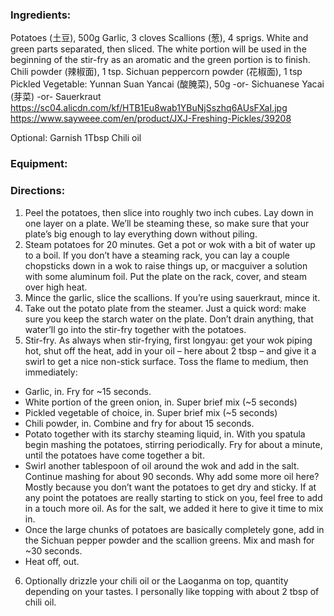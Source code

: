
### Ingredients:
Potatoes (土豆), 500g
Garlic, 3 cloves
Scallions (葱), 4 sprigs. White and green parts separated, then sliced. The white portion will be used in the beginning of the stir-fry as an aromatic and the green portion is to finish.
Chili powder (辣椒面), 1 tsp.
Sichuan peppercorn powder (花椒面), 1 tsp
Pickled Vegetable: Yunnan Suan Yancai (酸腌菜), 50g -or- Sichuanese Yacai (芽菜) -or- Sauerkraut
https://sc04.alicdn.com/kf/HTB1Eu8wab1YBuNjSszhq6AUsFXaI.jpg
https://www.sayweee.com/en/product/JXJ-Freshing-Pickles/39208

Optional: Garnish 1Tbsp Chili oil


### Equipment:

### Directions:
1. Peel the potatoes, then slice into roughly two inch cubes. Lay down in one layer on a plate. We’ll be steaming these, so make sure that your plate’s big enough to lay everything down without piling.
2. Steam potatoes for 20 minutes.  Get a pot or wok with a bit of water up to a boil. If you don’t have a  steaming rack, you can lay a couple chopsticks down in a wok to raise  things up, or macguiver a solution with some aluminum foil. Put the  plate on the rack, cover, and steam over high heat.
3. Mince the garlic, slice the scallions. If you’re using sauerkraut, mince it.
4. Take out the potato plate from the steamer. Just a quick word: make sure you keep the starch water on the plate.  Don’t drain anything, that water’ll go into the stir-fry together with the potatoes.
5. Stir-fry. As always when stir-frying, first longyau:  get your wok piping hot, shut off the heat, add in your oil – here  about 2 tbsp – and give it a swirl to get a nice non-stick surface. Toss  the flame to medium, then immediately:

- Garlic, in. Fry for ~15 seconds.
- White portion of the green onion, in. Super brief mix (~5 seconds)
- Pickled vegetable of choice, in. Super brief mix (~5 seconds)
- Chili powder, in. Combine and fry for about 15 seconds.
- Potato  together with its starchy steaming liquid, in. With you spatula begin  mashing the potatoes, stirring periodically. Fry for about a minute,  until the potatoes have come together a bit.
- Swirl  another tablespoon of oil around the wok and add in the salt. Continue  mashing for about 90 seconds. Why add some more oil here? Mostly because  you don’t want the potatoes to get dry and sticky. If at any point the  potatoes are really starting to stick on you, feel free to add in a  touch more oil. As for the salt, we added it here to give it time to mix  in.
- Once  the large chunks of potatoes are basically completely gone, add in the  Sichuan pepper powder and the scallion greens. Mix and mash for ~30  seconds.
- Heat off, out.

6. Optionally  drizzle your chili oil or the Laoganma on top, quantity depending on  your tastes. I personally like topping with about 2 tbsp of chili oil.